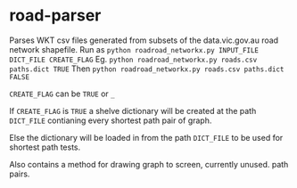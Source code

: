 # road-parser
Parses WKT csv files generated from subsets of the data.vic.gov.au road network shapefile. 
Run as ```python roadroad_networkx.py INPUT_FILE DICT_FILE CREATE_FLAG``` 
Eg.  ```python roadroad_networkx.py roads.csv paths.dict TRUE```
Then ```python roadroad_networkx.py roads.csv paths.dict FALSE```

```CREATE_FLAG``` can be ```TRUE``` or ```_```

If ```CREATE_FLAG``` is  ```TRUE``` a shelve dictionary will be created at the path ```DICT_FILE``` contianing every shortest path pair of graph.

Else the dictionary will be loaded in from the path ```DICT_FILE``` to be used for shortest path tests.

Also contains a method for drawing graph to screen, currently unused. path pairs.
